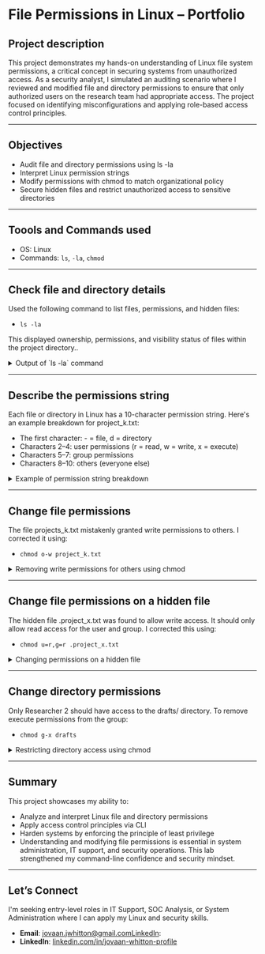 # File Permissions in Linux – Portfolio

## Project description

This project demonstrates my hands-on understanding of Linux file system permissions, a critical concept in securing systems from unauthorized access. As a security analyst, I simulated an auditing scenario where I reviewed and modified file and directory permissions to ensure that only authorized users on the research team had appropriate access. The project focused on identifying misconfigurations and applying role-based access control principles.

---

## Objectives

- Audit file and directory permissions using ls -la
- Interpret Linux permission strings
- Modify permissions with chmod to match organizational policy
- Secure hidden files and restrict unauthorized access to sensitive directories

---

## Toools and Commands used

- OS: Linux
- Commands: `ls`, `-la`, `chmod`

---

## Check file and directory details

Used the following command to list files, permissions, and hidden files:

- `ls -la`

This displayed ownership, permissions, and visibility status of files within the project directory..

<details>
  <summary>Output of `ls -la` command</summary>

![Output of `ls -la` command](images/ls-la-output.png)

</details>

---

## Describe the permissions string

Each file or directory in Linux has a 10-character permission string. Here's an example breakdown for project_k.txt:

- The first character: - = file, d = directory
- Characters 2–4: user permissions (r = read, w = write, x = execute)
- Characters 5–7: group permissions
- Characters 8–10: others (everyone else)

<details>
  <summary>Example of permission string breakdown</summary>

![Example of permission string breakdown](images/permissions-string-explained.png)

</details>

---

## Change file permissions

The file projects_k.txt mistakenly granted write permissions to others. I corrected it using:

- `chmod o-w project_k.txt`

<details>
  <summary>Removing write permissions for others using chmod</summary>

![Removing write permission for others using chmod](images/chmod-o-w.png)

</details>

---

## Change file permissions on a hidden file

The hidden file .project_x.txt was found to allow write access. It should only allow read access for the user and group. I corrected this using:

- `chmod u=r,g=r .project_x.txt`

<details>
  <summary>Changing permissions on a hidden file</summary>

![Changing permissions on a hidden file](images/chmod-hidden-file.png)

</details>

---

## Change directory permissions

Only Researcher 2 should have access to the drafts/ directory. To remove execute permissions from the group:

- `chmod g-x drafts`

<details>
  <summary>Restricting directory access using chmod</summary>
  
![Restricting directory access using chmod](images/chmod-directory.png)

</details>

---

## Summary

This project showcases my ability to:

- Analyze and interpret Linux file and directory permissions
- Apply access control principles via CLI
- Harden systems by enforcing the principle of least privilege
- Understanding and modifying file permissions is essential in system administration, IT support, and security operations. This lab strengthened my command-line confidence and security mindset.

---

## Let’s Connect

I'm seeking entry-level roles in IT Support, SOC Analysis, or System Administration where I can apply my Linux and security skills.
- **Email**: jovaan.jwhitton@gmail.comLinkedIn: 
- **LinkedIn**: [linkedin.com/in/jovaan-whitton-profile](https://linkedin.com/in/jovaan-whitton-profile)
